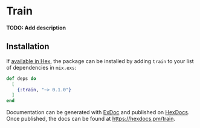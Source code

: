 # Train

**TODO: Add description**

## Installation

If [available in Hex](https://hex.pm/docs/publish), the package can be installed
by adding `train` to your list of dependencies in `mix.exs`:

```elixir
def deps do
  [
    {:train, "~> 0.1.0"}
  ]
end
```

Documentation can be generated with [ExDoc](https://github.com/elixir-lang/ex_doc)
and published on [HexDocs](https://hexdocs.pm). Once published, the docs can
be found at <https://hexdocs.pm/train>.

